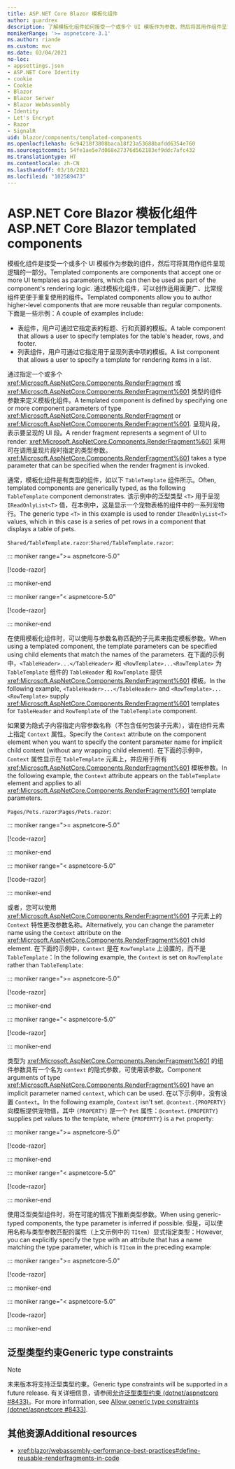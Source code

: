 ```yaml
---
title: ASP.NET Core Blazor 模板化组件
author: guardrex
description: 了解模板化组件如何接受一个或多个 UI 模板作为参数，然后将其用作组件呈现逻辑的一部分。
monikerRange: '>= aspnetcore-3.1'
ms.author: riande
ms.custom: mvc
ms.date: 03/04/2021
no-loc:
- appsettings.json
- ASP.NET Core Identity
- cookie
- Cookie
- Blazor
- Blazor Server
- Blazor WebAssembly
- Identity
- Let's Encrypt
- Razor
- SignalR
uid: blazor/components/templated-components
ms.openlocfilehash: 6c94218f3808baca18f23a53688bafdd6354e760
ms.sourcegitcommit: 54fe1ae5e7d068e27376d562183ef9ddc7afc432
ms.translationtype: HT
ms.contentlocale: zh-CN
ms.lasthandoff: 03/10/2021
ms.locfileid: "102589473"
---
```

# <a name="aspnet-core-blazor-templated-components"></a><span data-ttu-id="554d1-103">ASP.NET Core Blazor 模板化组件</span><span class="sxs-lookup"><span data-stu-id="554d1-103">ASP.NET Core Blazor templated components</span></span>

<span data-ttu-id="554d1-104">模板化组件是接受一个或多个 UI 模板作为参数的组件，然后可将其用作组件呈现逻辑的一部分。</span><span class="sxs-lookup"><span data-stu-id="554d1-104">Templated components are components that accept one or more UI templates as parameters, which can then be used as part of the component's rendering logic.</span></span> <span data-ttu-id="554d1-105">通过模板化组件，可以创作适用面更广、比常规组件更便于重复使用的组件。</span><span class="sxs-lookup"><span data-stu-id="554d1-105">Templated components allow you to author higher-level components that are more reusable than regular components.</span></span> <span data-ttu-id="554d1-106">下面是一些示例：</span><span class="sxs-lookup"><span data-stu-id="554d1-106">A couple of examples include:</span></span>

* <span data-ttu-id="554d1-107">表组件，用户可通过它指定表的标题、行和页脚的模板。</span><span class="sxs-lookup"><span data-stu-id="554d1-107">A table component that allows a user to specify templates for the table's header, rows, and footer.</span></span>
* <span data-ttu-id="554d1-108">列表组件，用户可通过它指定用于呈现列表中项的模板。</span><span class="sxs-lookup"><span data-stu-id="554d1-108">A list component that allows a user to specify a template for rendering items in a list.</span></span>

<span data-ttu-id="554d1-109">通过指定一个或多个 <xref:Microsoft.AspNetCore.Components.RenderFragment> 或 <xref:Microsoft.AspNetCore.Components.RenderFragment%601> 类型的组件参数来定义模板化组件。</span><span class="sxs-lookup"><span data-stu-id="554d1-109">A templated component is defined by specifying one or more component parameters of type <xref:Microsoft.AspNetCore.Components.RenderFragment> or <xref:Microsoft.AspNetCore.Components.RenderFragment%601>.</span></span> <span data-ttu-id="554d1-110">呈现片段，表示要呈现的 UI 段。</span><span class="sxs-lookup"><span data-stu-id="554d1-110">A render fragment represents a segment of UI to render.</span></span> <span data-ttu-id="554d1-111"><xref:Microsoft.AspNetCore.Components.RenderFragment%601> 采用可在调用呈现片段时指定的类型参数。</span><span class="sxs-lookup"><span data-stu-id="554d1-111"><xref:Microsoft.AspNetCore.Components.RenderFragment%601> takes a type parameter that can be specified when the render fragment is invoked.</span></span>

<span data-ttu-id="554d1-112">通常，模板化组件是有类型的组件，如以下 `TableTemplate` 组件所示。</span><span class="sxs-lookup"><span data-stu-id="554d1-112">Often, templated components are generically typed, as the following `TableTemplate` component demonstrates.</span></span> <span data-ttu-id="554d1-113">该示例中的泛型类型 `<T>` 用于呈现 `IReadOnlyList<T>` 值，在本例中，这是显示一个宠物表格的组件中的一系列宠物行。</span><span class="sxs-lookup"><span data-stu-id="554d1-113">The generic type `<T>` in this example is used to render `IReadOnlyList<T>` values, which in this case is a series of pet rows in a component that displays a table of pets.</span></span>

<span data-ttu-id="554d1-114">`Shared/TableTemplate.razor`:</span><span class="sxs-lookup"><span data-stu-id="554d1-114">`Shared/TableTemplate.razor`:</span></span>

::: moniker range=">= aspnetcore-5.0"

[!code-razor[](~/blazor/common/samples/5.x/BlazorSample_WebAssembly/Shared/templated-components/TableTemplate.razor)]

::: moniker-end

::: moniker range="< aspnetcore-5.0"

[!code-razor[](~/blazor/common/samples/3.x/BlazorSample_WebAssembly/Shared/templated-components/TableTemplate.razor)]

::: moniker-end

<span data-ttu-id="554d1-115">在使用模板化组件时，可以使用与参数名称匹配的子元素来指定模板参数。</span><span class="sxs-lookup"><span data-stu-id="554d1-115">When using a templated component, the template parameters can be specified using child elements that match the names of the parameters.</span></span> <span data-ttu-id="554d1-116">在下面的示例中，`<TableHeader>...</TableHeader>` 和 `<RowTemplate>...<RowTemplate>` 为 `TableTemplate` 组件的 `TableHeader` 和 `RowTemplate` 提供 <xref:Microsoft.AspNetCore.Components.RenderFragment%601> 模板。</span><span class="sxs-lookup"><span data-stu-id="554d1-116">In the following example, `<TableHeader>...</TableHeader>` and `<RowTemplate>...<RowTemplate>` supply <xref:Microsoft.AspNetCore.Components.RenderFragment%601> templates for `TableHeader` and `RowTemplate` of the `TableTemplate` component.</span></span>

<span data-ttu-id="554d1-117">如果要为隐式子内容指定内容参数名称（不包含任何包装子元素），请在组件元素上指定 `Context` 属性。</span><span class="sxs-lookup"><span data-stu-id="554d1-117">Specify the `Context` attribute on the component element when you want to specify the content parameter name for implicit child content (without any wrapping child element).</span></span> <span data-ttu-id="554d1-118">在下面的示例中，`Context` 属性显示在 `TableTemplate` 元素上，并应用于所有 <xref:Microsoft.AspNetCore.Components.RenderFragment%601> 模板参数。</span><span class="sxs-lookup"><span data-stu-id="554d1-118">In the following example, the `Context` attribute appears on the `TableTemplate` element and applies to all <xref:Microsoft.AspNetCore.Components.RenderFragment%601> template parameters.</span></span>

<span data-ttu-id="554d1-119">`Pages/Pets.razor`:</span><span class="sxs-lookup"><span data-stu-id="554d1-119">`Pages/Pets.razor`:</span></span>

::: moniker range=">= aspnetcore-5.0"

[!code-razor[](~/blazor/common/samples/5.x/BlazorSample_WebAssembly/Pages/templated-components/Pets1.razor)]

::: moniker-end

::: moniker range="< aspnetcore-5.0"

[!code-razor[](~/blazor/common/samples/5.x/BlazorSample_WebAssembly/Pages/templated-components/Pets1.razor)]

::: moniker-end

<span data-ttu-id="554d1-120">或者，您可以使用 <xref:Microsoft.AspNetCore.Components.RenderFragment%601> 子元素上的 `Context` 特性更改参数名称。</span><span class="sxs-lookup"><span data-stu-id="554d1-120">Alternatively, you can change the parameter name using the `Context` attribute on the <xref:Microsoft.AspNetCore.Components.RenderFragment%601> child element.</span></span> <span data-ttu-id="554d1-121">在下面的示例中，`Context` 是在 `RowTemplate` 上设置的，而不是 `TableTemplate`：</span><span class="sxs-lookup"><span data-stu-id="554d1-121">In the following example, the `Context` is set on `RowTemplate` rather than `TableTemplate`:</span></span>

::: moniker range=">= aspnetcore-5.0"

[!code-razor[](~/blazor/common/samples/5.x/BlazorSample_WebAssembly/Pages/templated-components/Pets2.razor?name=snippet&highlight=6)]

::: moniker-end

::: moniker range="< aspnetcore-5.0"

[!code-razor[](~/blazor/common/samples/5.x/BlazorSample_WebAssembly/Pages/templated-components/Pets2.razor?name=snippet&highlight=6)]

::: moniker-end

<span data-ttu-id="554d1-122">类型为 <xref:Microsoft.AspNetCore.Components.RenderFragment%601> 的组件参数具有一个名为 `context` 的隐式参数，可使用该参数。</span><span class="sxs-lookup"><span data-stu-id="554d1-122">Component arguments of type <xref:Microsoft.AspNetCore.Components.RenderFragment%601> have an implicit parameter named `context`, which can be used.</span></span> <span data-ttu-id="554d1-123">在以下示例中，没有设置 `Context`。</span><span class="sxs-lookup"><span data-stu-id="554d1-123">In the following example, `Context` isn't set.</span></span> <span data-ttu-id="554d1-124">`@context.{PROPERTY}` 向模板提供宠物值，其中 `{PROPERTY}` 是一个 `Pet` 属性：</span><span class="sxs-lookup"><span data-stu-id="554d1-124">`@context.{PROPERTY}` supplies pet values to the template, where `{PROPERTY}` is a `Pet` property:</span></span>

::: moniker range=">= aspnetcore-5.0"

[!code-razor[](~/blazor/common/samples/5.x/BlazorSample_WebAssembly/Pages/templated-components/Pets3.razor?name=snippet&highlight=7-8)]

::: moniker-end

::: moniker range="< aspnetcore-5.0"

[!code-razor[](~/blazor/common/samples/5.x/BlazorSample_WebAssembly/Pages/templated-components/Pets3.razor?name=snippet&highlight=7-8)]

::: moniker-end

<span data-ttu-id="554d1-125">使用泛型类型组件时，将在可能的情况下推断类型参数。</span><span class="sxs-lookup"><span data-stu-id="554d1-125">When using generic-typed components, the type parameter is inferred if possible.</span></span> <span data-ttu-id="554d1-126">但是，可以使用名称与类型参数匹配的属性（上文示例中的 `TItem`）显式指定类型：</span><span class="sxs-lookup"><span data-stu-id="554d1-126">However, you can explicitly specify the type with an attribute that has a name matching the type parameter, which is `TItem` in the preceding example:</span></span>

::: moniker range=">= aspnetcore-5.0"

[!code-razor[](~/blazor/common/samples/5.x/BlazorSample_WebAssembly/Pages/templated-components/Pets4.razor?name=snippet&highlight=1)]

::: moniker-end

::: moniker range="< aspnetcore-5.0"

[!code-razor[](~/blazor/common/samples/5.x/BlazorSample_WebAssembly/Pages/templated-components/Pets4.razor?name=snippet&highlight=1)]

::: moniker-end

## <a name="generic-type-constraints"></a><span data-ttu-id="554d1-127">泛型类型约束</span><span class="sxs-lookup"><span data-stu-id="554d1-127">Generic type constraints</span></span>

> [!NOTE]
> <span data-ttu-id="554d1-128">未来版本将支持泛型类型约束。</span><span class="sxs-lookup"><span data-stu-id="554d1-128">Generic type constraints will be supported in a future release.</span></span> <span data-ttu-id="554d1-129">有关详细信息，请参阅[允许泛型类型约束 (dotnet/aspnetcore #8433)](https://github.com/dotnet/aspnetcore/issues/8433)。</span><span class="sxs-lookup"><span data-stu-id="554d1-129">For more information, see [Allow generic type constraints (dotnet/aspnetcore #8433)](https://github.com/dotnet/aspnetcore/issues/8433).</span></span>

## <a name="additional-resources"></a><span data-ttu-id="554d1-130">其他资源</span><span class="sxs-lookup"><span data-stu-id="554d1-130">Additional resources</span></span>

* <xref:blazor/webassembly-performance-best-practices#define-reusable-renderfragments-in-code>
